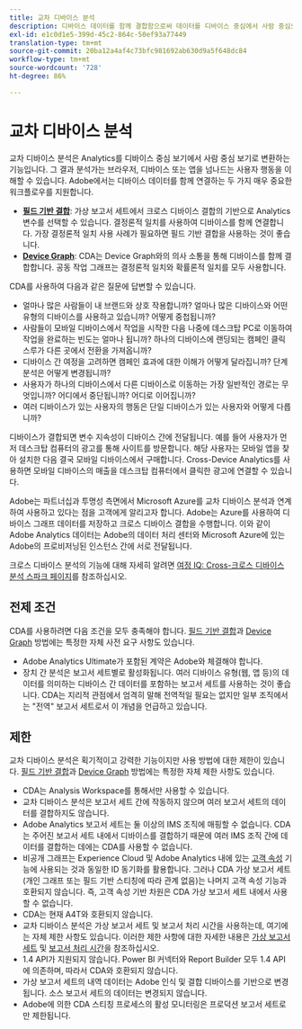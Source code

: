 ```yaml
---
title: 교차 디바이스 분석
description: 디바이스 데이터를 함께 결합함으로써 데이터를 디바이스 중심에서 사람 중심으로 변경합니다.
exl-id: e1c0d1e5-399d-45c2-864c-50ef93a77449
translation-type: tm+mt
source-git-commit: 20ba12a4af4c73bfc981692ab630d9a5f648dc84
workflow-type: tm+mt
source-wordcount: '728'
ht-degree: 86%

---
```


# 교차 디바이스 분석

교차 디바이스 분석은 Analytics를 디바이스 중심 보기에서 사람 중심 보기로 변환하는 기능입니다. 그 결과 분석가는 브라우저, 디바이스 또는 앱을 넘나드는 사용자 행동을 이해할 수 있습니다. Adobe에서는 디바이스 데이터를 함께 연결하는 두 가지 매우 중요한 워크플로우를 지원합니다.

* [**필드 기반 결합**](field-based-stitching.md): 가상 보고서 세트에서 크로스 디바이스 결합의 기반으로 Analytics 변수를 선택할 수 있습니다. 결정론적 일치를 사용하여 디바이스를 함께 연결합니다. 가장 결정론적 일치 사용 사례가 필요하면 필드 기반 결합을 사용하는 것이 좋습니다.
* [**Device Graph**](device-graph.md): CDA는 Device Graph와의 의사 소통을 통해 디바이스를 함께 결합합니다. 공동 작업 그래프는 결정론적 일치와 확률론적 일치를 모두 사용합니다.

CDA를 사용하여 다음과 같은 질문에 답변할 수 있습니다.

* 얼마나 많은 사람들이 내 브랜드와 상호 작용합니까? 얼마나 많은 디바이스와 어떤 유형의 디바이스를 사용하고 있습니까? 어떻게 중첩됩니까?
* 사람들이 모바일 디바이스에서 작업을 시작한 다음 나중에 데스크탑 PC로 이동하여 작업을 완료하는 빈도는 얼마나 됩니까? 하나의 디바이스에 랜딩되는 캠페인 클릭스루가 다른 곳에서 전환을 가져옵니까?
* 디바이스 간 여정을 고려하면 캠페인 효과에 대한 이해가 어떻게 달라집니까? 단계 분석은 어떻게 변경됩니까?
* 사용자가 하나의 디바이스에서 다른 디바이스로 이동하는 가장 일반적인 경로는 무엇입니까? 어디에서 중단됩니까? 어디로 이어집니까?
* 여러 디바이스가 있는 사용자의 행동은 단일 디바이스가 있는 사용자와 어떻게 다릅니까?

디바이스가 결합되면 변수 지속성이 디바이스 간에 전달됩니다. 예를 들어 사용자가 먼저 데스크탑 컴퓨터의 광고를 통해 사이트를 방문합니다. 해당 사용자는 모바일 앱을 찾아 설치한 다음 결국 모바일 디바이스에서 구매합니다. Cross-Device Analytics를 사용하면 모바일 디바이스의 매출을 데스크탑 컴퓨터에서 클릭한 광고에 연결할 수 있습니다.

Adobe는 파트너십과 투명성 측면에서 Microsoft Azure를 교차 디바이스 분석과 연계하여 사용하고 있다는 점을 고객에게 알리고자 합니다. Adobe는 Azure를 사용하여 디바이스 그래프 데이터를 저장하고 크로스 디바이스 결합을 수행합니다. 이와 같이 Adobe Analytics 데이터는 Adobe의 데이터 처리 센터와 Microsoft Azure에 있는 Adobe의 프로비저닝된 인스턴스 간에 서로 전달됩니다.

크로스 디바이스 분석의 기능에 대해 자세히 알려면 [여정 IQ: Cross-크로스 디바이스 분석 스파크 페이지](http://adobe.ly/aacda)를 참조하십시오.

## 전제 조건

CDA를 사용하려면 다음 조건을 모두 충족해야 합니다. [필드 기반 결합](field-based-stitching.md)과 [Device Graph](device-graph.md) 방법에는 특정한 자체 사전 요구 사항도 있습니다.

* Adobe Analytics Ultimate가 포함된 계약은 Adobe와 체결해야 합니다.
* 장치 간 분석은 보고서 세트별로 활성화됩니다. 여러 디바이스 유형(웹, 앱 등)의 데이터를 의미하는 디바이스 간 데이터를 포함하는 보고서 세트를 사용하는 것이 좋습니다. CDA는 지리적 관점에서 엄격히 말해 전역적일 필요는 없지만 일부 조직에서는 &quot;전역&quot; 보고서 세트로서 이 개념을 언급하고 있습니다.

## 제한

교차 디바이스 분석은 획기적이고 강력한 기능이지만 사용 방법에 대한 제한이 있습니다. [필드 기반 결합](field-based-stitching.md)과 [Device Graph](device-graph.md) 방법에는 특정한 자체 제한 사항도 있습니다.

* CDA는 Analysis Workspace를 통해서만 사용할 수 있습니다.
* 교차 디바이스 분석은 보고서 세트 간에 작동하지 않으며 여러 보고서 세트의 데이터를 결합하지도 않습니다.
* Adobe Analytics 보고서 세트는 둘 이상의 IMS 조직에 매핑할 수 없습니다. CDA는 주어진 보고서 세트 내에서 디바이스를 결합하기 때문에 여러 IMS 조직 간에 데이터를 결합하는 데에는 CDA를 사용할 수 없습니다.
* 비공개 그래프는 Experience Cloud 및 Adobe Analytics 내에 있는 [고객 속성](https://experienceleague.adobe.com/docs/core-services/interface/customer-attributes/attributes.html?lang=en#customer-attributes) 기능에 사용되는 것과 동일한 ID 동기화를 활용합니다. 그러나 CDA 가상 보고서 세트(개인 그래프 또는 필드 기반 스티칭에 따라 관계 없음)는 나머지 고객 속성 기능과 호환되지 않습니다. 즉, 고객 속성 기반 차원은 CDA 가상 보고서 세트 내에서 사용할 수 없습니다.
* CDA는 현재 A4T와 호환되지 않습니다.
* 교차 디바이스 분석은 가상 보고서 세트 및 보고서 처리 시간을 사용하는데, 여기에는 자체 제한 사항도 있습니다. 이러한 제한 사항에 대한 자세한 내용은 [가상 보고서 세트](../vrs/vrs-about.md) 및 [보고서 처리 시간](../vrs/vrs-report-time-processing.md)을 참조하십시오.
* 1.4 API가 지원되지 않습니다. Power BI 커넥터와 Report Builder 모두 1.4 API에 의존하며, 따라서 CDA와 호환되지 않습니다.
* 가상 보고서 세트의 내역 데이터는 Adobe 인식 및 결합 디바이스를 기반으로 변경됩니다. 소스 보고서 세트의 데이터는 변경되지 않습니다.
* Adobe에 의한 CDA 스티칭 프로세스의 활성 모니터링은 프로덕션 보고서 세트로만 제한됩니다.

